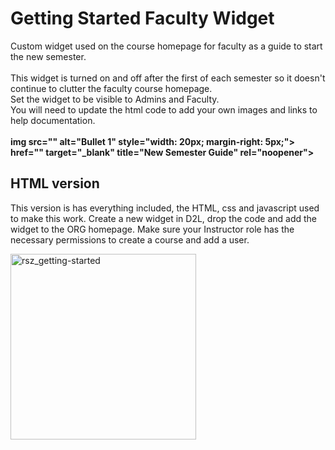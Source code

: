 # Getting Started Faculty Widget
Custom widget used on the course homepage for faculty as a guide to start the new semester.  
<br>
This widget is turned on and off after the first of each semester so it doesn't continue to clutter the faculty course homepage. 
<br>
 Set the widget to be visible to Admins and Faculty.
 <br>
 You will need to update the html code to add your own images and links to help documentation. <br><br>
 **img src="" alt="Bullet 1" style="width: 20px; margin-right: 5px;"><br>href="" target="_blank" title="New Semester Guide" rel="noopener">**
## HTML version

This version is has everything included, the HTML, css and javascript used to make this work.  Create a new widget in D2L, drop the code and add the widget to the ORG homepage. Make sure your Instructor role has the necessary permissions to create a course and add a user.

<img width="297" alt="rsz_getting-started" src="https://github.com/justinbamberg/d2l-brightspace-custom-widgets/assets/110993896/ac633fa8-07d4-4e9d-86e6-e0397347e431">
